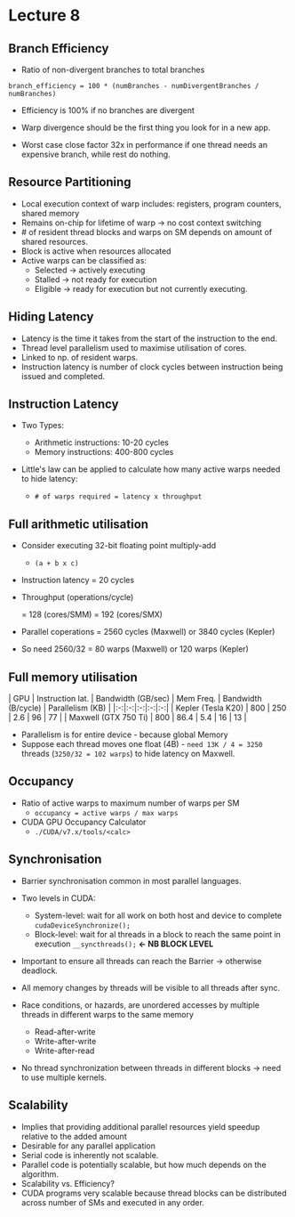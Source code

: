 # Lecture 8

## Branch Efficiency

* Ratio of non-divergent branches to total branches
```
branch_efficiency = 100 * (numBranches - numDivergentBranches / numBranches)
```
* Efficiency is 100% if no branches are divergent

* Warp divergence should be the first thing you look for in a new app.
* Worst case close factor 32x in performance if one thread needs an expensive branch, while rest do nothing.

## Resource Partitioning

* Local execution context of warp includes: registers, program counters, shared memory
* Remains on-chip for lifetime of warp -> no cost context switching
* \# of resident thread blocks and warps on SM depends on amount of shared resources.
* Block is active when resources allocated
* Active warps can be classified as:
  * Selected -> actively executing
  * Stalled -> not ready for execution
  * Eligible -> ready for execution but not currently executing.

## Hiding Latency

* Latency is the time it takes from the start of the instruction to the end.
* Thread level parallelism used to maximise utilisation of cores.
* Linked to np. of resident warps.
* Instruction latency is number of clock cycles between instruction being issued and completed.

## Instruction Latency

* Two Types:
  * Arithmetic instructions: 10-20 cycles
  * Memory instructions: 400-800 cycles

* Little's law can be applied to calculate how many active warps needed to hide latency:
  * ```# of warps required = latency x throughput```

## Full arithmetic utilisation

* Consider executing 32-bit floating point multiply-add
  * ```(a + b x c)```
* Instruction latency = 20 cycles
* Throughput (operations/cycle)

  = 128 (cores/SMM)
  = 192 (cores/SMX)

* Parallel coperations = 2560 cycles (Maxwell) or 3840 cycles (Kepler)
* So need 2560/32 = 80 warps (Maxwell) or 120 warps (Kepler)

## Full memory utilisation

| GPU | Instruction lat. | Bandwidth (GB/sec) | Mem Freq. | Bandwidth (B/cycle) | Parallelism (KB) |
|:-:|:-:|:-:|:-:|:-:|
| Kepler (Tesla K20) | 800 | 250 | 2.6 | 96 | 77 |
| Maxwell (GTX 750 Ti) | 800 | 86.4 | 5.4 | 16 | 13 |

* Parallelism is for entire device - because global Memory
* Suppose each thread moves one float (4B) - ```need 13K / 4 = 3250``` threads (```3250/32 = 102 warps```) to hide latency on Maxwell.

## Occupancy

* Ratio of active warps to maximum number of warps per SM
  * ```occupancy = active warps / max warps```
* CUDA GPU Occupancy Calculator
  * ```./CUDA/v7.x/tools/<calc>```

## Synchronisation

* Barrier synchronisation common in most parallel languages.
* Two levels in CUDA:
  * System-level: wait for all work on both host and device to complete ```cudaDeviceSynchronize();```
  * Block-level: wait for al threads in a block to reach the same point in execution ```__syncthreads();``` **<- NB BLOCK LEVEL**
* Important to ensure all threads can reach the Barrier -> otherwise deadlock.

* All memory changes by threads will be visible to all threads after sync.
* Race conditions, or hazards, are unordered accesses by multiple threads in different warps to the same memory
  * Read-after-write
  * Write-after-write
  * Write-after-read
* No thread synchronization between threads in different blocks -> need to use multiple kernels.

## Scalability

* Implies that providing additional parallel resources yield speedup relative to the added amount
* Desirable for any parallel application
* Serial code is inherently not scalable.
* Parallel code is potentially scalable, but how much depends on the algorithm.
* Scalability vs. Efficiency?
* CUDA programs very scalable because thread blocks can be distributed across number of SMs and executed in any order.
